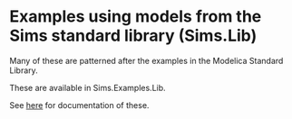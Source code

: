 # Examples using models from the Sims standard library (Sims.Lib)

Many of these are patterned after the examples in the Modelica
Standard Library.

These are available in Sims.Examples.Lib.

See [here](https://tshort.github.io/Sims.jl/doc/examples/lib) for
documentation of these.
